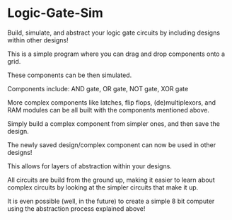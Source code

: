 # Logic-Gate-Sim
Build, simulate, and abstract your logic gate circuits by including designs within other designs!

This is a simple program where you can drag and drop components onto a grid.

These components can be then simulated.

Components include: AND gate, OR gate, NOT gate, XOR gate

More complex components like latches, flip flops, (de)multiplexors, and RAM modules can be all built with the components mentioned above.

Simply build a complex component from simpler ones, and then save the design. 

The newly saved design/complex component can now be used in other designs!

This allows for layers of abstraction within your designs.

All circuits are build from the ground up, making it easier to learn about complex circuits by looking at the simpler circuits that make it up.

It is even possible (well, in the future) to create a simple 8 bit computer using the abstraction process explained above!
